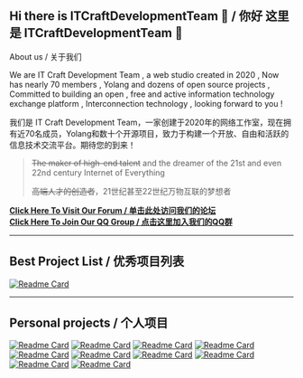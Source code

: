 ## Hi there is ITCraftDevelopmentTeam 👋 / 你好 这里是 ITCraftDevelopmentTeam 👋

About us / 关于我们

We are IT Craft Development Team , a web studio created in 2020 , Now has nearly 70 members , Yolang and dozens of open source projects , Committed to building an open , free and active information technology exchange platform , Interconnection technology , looking forward to you ! 

我们是 IT Craft Development Team，一家创建于2020年的网络工作室，现在拥有近70名成员，Yolang和数十个开源项目，致力于构建一个开放、自由和活跃的信息技术交流平台。期待您的到来！

> ~~The maker of high-end talent~~ and the dreamer of the 21st and even 22nd century Internet of Everything 
> 
> ~~高端人才的创造者~~，21世纪甚至22世纪万物互联的梦想者


**[Click Here To Visit Our Forum / 单击此处访问我们的论坛](https://github.com/ITCraftDevelopmentTeam/Forum/discussions)**  
**[Click Here To Join Our QQ Group / 点击这里加入我们的QQ群](https://github.com/ITCraftDevelopmentTeam/Forum/issues/new/choose)**


---

## Best Project List / 优秀项目列表
[![Readme Card](https://github-readme-stats.vercel.app/api/pin/?username=Moonlark-Dev&repo=XDbot2)](https://github.com/Moonlark-Dev/XDbot2)

---


<!-- 
要添加项目按这个格式写在Personal projects里
[![Readme Card](https://github-readme-stats.vercel.app/api/pin/?show_owner=true&username=用户名&repo=项目名)](项目地址)
-->

## Personal projects / 个人项目
[![Readme Card](https://github-readme-stats.vercel.app/api/pin/?show_owner=true&username=xxtg666&repo=CmdServerReloaded)](https://github.com/xxtg666/CmdServerReloaded)
[![Readme Card](https://github-readme-stats.vercel.app/api/pin/?show_owner=true&username=Moonlark-Dev&repo=XDbot)](https://github.com/Moonlark-Dev/XDbot)
[![Readme Card](https://github-readme-stats.vercel.app/api/pin/?show_owner=true&username=This-is-XiaoDeng&repo=upaste-rs)](https://github.com/This-is-XiaoDeng/upaste-rs)
[![Readme Card](https://github-readme-stats.vercel.app/api/pin/?show_owner=true&username=PowerAngelXD&repo=Yolang)](https://github.com/PowerAngelXD/YoLang)
[![Readme Card](https://github-readme-stats.vercel.app/api/pin/?show_owner=true&username=PowerAngelXD&repo=Sakora)](https://github.com/PowerAngelXD/Sakora)
[![Readme Card](https://github-readme-stats.vercel.app/api/pin/?show_owner=true&username=xxtg666&repo=MinecraftModpackExportTool)](https://github.com/xxtg666/MinecraftModpackExportTool)
[![Readme Card](https://github-readme-stats.vercel.app/api/pin/?show_owner=true&username=xxtg666&repo=xtGitVote)](https://github.com/xxtg666/xtGitVote)
[![Readme Card](https://github-readme-stats.vercel.app/api/pin/?show_owner=true&username=WowStarWorld&repo=StarWorldToolBox-Plus)](https://github.com/WowStarWorld/StarWorldToolBox-Plus)
[![Readme Card](https://github-readme-stats.vercel.app/api/pin/?show_owner=true&username=xxtg666&repo=xxtgMineCraftLauncher)](https://github.com/xxtg666/xxtgMineCraftLauncher)
[![Readme Card](https://github-readme-stats.vercel.app/api/pin/?show_owner=true&username=PowerAngelXD&repo=SimpleLauncher)](https://github.com/PowerAngelXD/SimpleLauncher)
